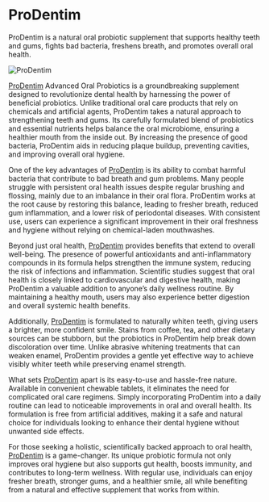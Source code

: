 # ProDentim
ProDentim is a natural oral probiotic supplement that supports healthy teeth and gums, fights bad bacteria, freshens breath, and promotes overall oral health.

![ProDentim](https://buyersviews.com/wp-content/uploads/2025/02/ProDentim-Reviews-Does-This-Supplement-Offer-the-Best-Gum-and-Teeth-Support-1536x717.png)

[ProDentim](https://buyersviews.com/0byk) Advanced Oral Probiotics is a groundbreaking supplement designed to revolutionize dental health by harnessing the power of beneficial probiotics. Unlike traditional oral care products that rely on chemicals and artificial agents, ProDentim takes a natural approach to strengthening teeth and gums. Its carefully formulated blend of probiotics and essential nutrients helps balance the oral microbiome, ensuring a healthier mouth from the inside out. By increasing the presence of good bacteria, ProDentim aids in reducing plaque buildup, preventing cavities, and improving overall oral hygiene.

One of the key advantages of [ProDentim](https://buyersviews.com/0byk) is its ability to combat harmful bacteria that contribute to bad breath and gum problems. Many people struggle with persistent oral health issues despite regular brushing and flossing, mainly due to an imbalance in their oral flora. ProDentim works at the root cause by restoring this balance, leading to fresher breath, reduced gum inflammation, and a lower risk of periodontal diseases. With consistent use, users can experience a significant improvement in their oral freshness and hygiene without relying on chemical-laden mouthwashes.

Beyond just oral health, [ProDentim](https://buyersviews.com/0byk) provides benefits that extend to overall well-being. The presence of powerful antioxidants and anti-inflammatory compounds in its formula helps strengthen the immune system, reducing the risk of infections and inflammation. Scientific studies suggest that oral health is closely linked to cardiovascular and digestive health, making ProDentim a valuable addition to anyone’s daily wellness routine. By maintaining a healthy mouth, users may also experience better digestion and overall systemic health benefits.

Additionally, [ProDentim](https://buyersviews.com/0byk) is formulated to naturally whiten teeth, giving users a brighter, more confident smile. Stains from coffee, tea, and other dietary sources can be stubborn, but the probiotics in ProDentim help break down discoloration over time. Unlike abrasive whitening treatments that can weaken enamel, ProDentim provides a gentle yet effective way to achieve visibly whiter teeth while preserving enamel strength.

What sets [ProDentim](https://buyersviews.com/0byk) apart is its easy-to-use and hassle-free nature. Available in convenient chewable tablets, it eliminates the need for complicated oral care regimens. Simply incorporating ProDentim into a daily routine can lead to noticeable improvements in oral and overall health. Its formulation is free from artificial additives, making it a safe and natural choice for individuals looking to enhance their dental hygiene without unwanted side effects.

For those seeking a holistic, scientifically backed approach to oral health, [ProDentim](https://buyersviews.com/0byk) is a game-changer. Its unique probiotic formula not only improves oral hygiene but also supports gut health, boosts immunity, and contributes to long-term wellness. With regular use, individuals can enjoy fresher breath, stronger gums, and a healthier smile, all while benefiting from a natural and effective supplement that works from within.
